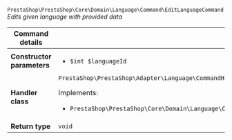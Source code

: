 `PrestaShop\PrestaShop\Core\Domain\Language\Command\EditLanguageCommand`
_Edits given language with provided data_

| Command details            |    |
| -------------------------- | -- |
| **Constructor parameters** | <ul> <li>`$int $languageId`</li> </ul> |
| **Handler class**          | `PrestaShop\PrestaShop\Adapter\Language\CommandHandler\EditLanguageHandler`  <p> Implements: </p> <ul>  <li>`PrestaShop\PrestaShop\Core\Domain\Language\CommandHandler\EditLanguageHandlerInterface`</li>  |
| **Return type** |  `void`  |
